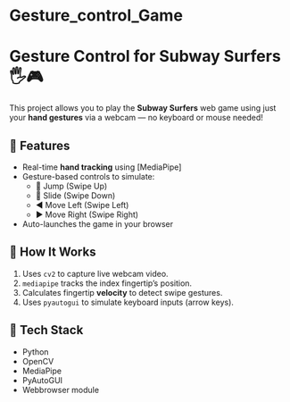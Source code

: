 # Gesture_control_Game
# Gesture Control for Subway Surfers 🖐🎮

This project allows you to play the **Subway Surfers** web game using just your **hand gestures** via a webcam — no keyboard or mouse needed!

## 🔧 Features

- Real-time **hand tracking** using [MediaPipe]
- Gesture-based controls to simulate:
  - 🔼 Jump (Swipe Up)
  - 🔽 Slide (Swipe Down)
  - ◀️ Move Left (Swipe Left)
  - ▶️ Move Right (Swipe Right)
- Auto-launches the game in your browser

## 📸 How It Works

1. Uses `cv2` to capture live webcam video.
2. `mediapipe` tracks the index fingertip’s position.
3. Calculates fingertip **velocity** to detect swipe gestures.
4. Uses `pyautogui` to simulate keyboard inputs (arrow keys).

## 🧰 Tech Stack
- Python
- OpenCV
- MediaPipe
- PyAutoGUI
- Webbrowser module
